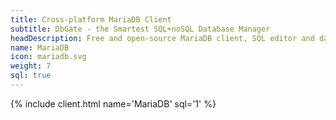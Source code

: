 ```yaml
---
title: Cross-platform MariaDB Client
subtitle: DbGate - the Smartest SQL+noSQL Database Manager
headDescription: Free and open-source MariaDB client, SQL editor and database manager. Desktop app in Linux, Windows, MacOS and web app in Docker.
name: MariaDB
icon: mariadb.svg
weight: 7
sql: true
---
```


{% include client.html name='MariaDB' sql='1' %}
